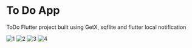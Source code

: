 # To Do App

ToDo Flutter project built using GetX, sqflite and flutter local notification 

![1](https://user-images.githubusercontent.com/42120995/135728175-01732326-7cb3-49aa-915a-3580076fb0cf.jpg)
![2](https://user-images.githubusercontent.com/42120995/135728183-20a6f4d8-e1b8-4def-beaf-eafbc4f761c8.jpg)
![3](https://user-images.githubusercontent.com/42120995/135728185-a384934a-1037-406f-a7b6-11f5721980a6.jpg)
![4](https://user-images.githubusercontent.com/42120995/135728189-adb5b880-fb5a-4664-bc08-0c917108de7a.jpg)
